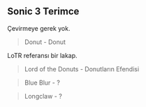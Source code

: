 <!-- 
LAYOUT

Reason
> EN - TR

Reason
> EN - TR
-->

Sonic 3 Terimce
--------------------
Çevirmeye gerek yok.
> Donut - Donut

LoTR referansı bir lakap.
> Lord of the Donuts - Donutların Efendisi

> Blue Blur - ?

> Longclaw - ?
